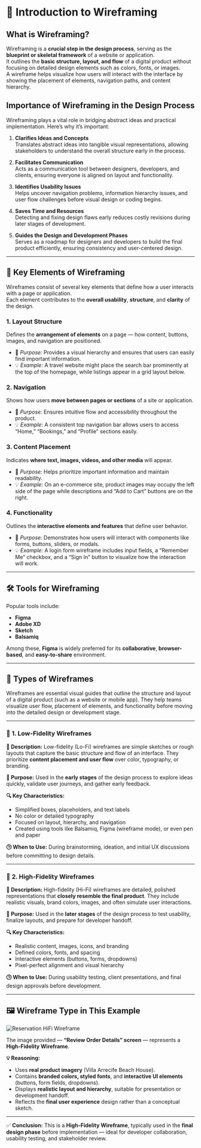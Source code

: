 # 🧭 Introduction to Wireframing

## What is Wireframing?

Wireframing is a **crucial step in the design process**, serving as the **blueprint or skeletal framework** of a website or application.  
It outlines the **basic structure, layout, and flow** of a digital product without focusing on detailed design elements such as colors, fonts, or images.  
A wireframe helps visualize how users will interact with the interface by showing the placement of elements, navigation paths, and content hierarchy.

## Importance of Wireframing in the Design Process

Wireframing plays a vital role in bridging abstract ideas and practical implementation. Here’s why it’s important:

1. **Clarifies Ideas and Concepts**  
   Translates abstract ideas into tangible visual representations, allowing stakeholders to understand the overall structure early in the process.

2. **Facilitates Communication**  
   Acts as a communication tool between designers, developers, and clients, ensuring everyone is aligned on layout and functionality.

3. **Identifies Usability Issues**  
   Helps uncover navigation problems, information hierarchy issues, and user flow challenges before visual design or coding begins.

4. **Saves Time and Resources**  
   Detecting and fixing design flaws early reduces costly revisions during later stages of development.

5. **Guides the Design and Development Phases**  
   Serves as a roadmap for designers and developers to build the final product efficiently, ensuring consistency and user-centered design.

---

## 🧩 Key Elements of Wireframing

Wireframes consist of several key elements that define how a user interacts with a page or application.  
Each element contributes to the **overall usability**, **structure**, and **clarity** of the design.

### 1. **Layout Structure**

Defines the **arrangement of elements** on a page — how content, buttons, images, and navigation are positioned.  

- 🧠 *Purpose:* Provides a visual hierarchy and ensures that users can easily find important information.  
- 💡 *Example:* A travel website might place the search bar prominently at the top of the homepage, while listings appear in a grid layout below.

### 2. **Navigation**

Shows how users **move between pages or sections** of a site or application.  

- 🧠 *Purpose:* Ensures intuitive flow and accessibility throughout the product.  
- 💡 *Example:* A consistent top navigation bar allows users to access “Home,” “Bookings,” and “Profile” sections easily.

### 3. **Content Placement**

Indicates **where text, images, videos, and other media** will appear.  

- 🧠 *Purpose:* Helps prioritize important information and maintain readability.  
- 💡 *Example:* On an e-commerce site, product images may occupy the left side of the page while descriptions and “Add to Cart” buttons are on the right.

### 4. **Functionality**

Outlines the **interactive elements and features** that define user behavior.  

- 🧠 *Purpose:* Demonstrates how users will interact with components like forms, buttons, sliders, or modals.  
- 💡 *Example:* A login form wireframe includes input fields, a “Remember Me” checkbox, and a “Sign In” button to visualize how the interaction will work.

---

## 🛠 Tools for Wireframing

Popular tools include:

- **Figma**
- **Adobe XD**
- **Sketch**
- **Balsamiq**

Among these, **Figma** is widely preferred for its **collaborative**, **browser-based**, and **easy-to-share** environment.

---

## 🧭 Types of Wireframes

Wireframes are essential visual guides that outline the structure and layout of a digital product (such as a website or mobile app). They help teams visualize user flow, placement of elements, and functionality before moving into the detailed design or development stage.

---

### 🧩 **1. Low-Fidelity Wireframes**

**📝 Description:**
Low-fidelity (Lo-Fi) wireframes are simple sketches or rough layouts that capture the basic structure and flow of an interface. They prioritize **content placement and user flow** over color, typography, or branding.

**🎯 Purpose:**
Used in the **early stages** of the design process to explore ideas quickly, validate user journeys, and gather early feedback.

**🔍 Key Characteristics:**

- Simplified boxes, placeholders, and text labels
- No color or detailed typography
- Focused on layout, hierarchy, and navigation
- Created using tools like Balsamiq, Figma (wireframe mode), or even pen and paper

**🕒 When to Use:**
During brainstorming, ideation, and initial UX discussions before committing to design details.

---

### 🎨 **2. High-Fidelity Wireframes**

**📝 Description:**
High-fidelity (Hi-Fi) wireframes are detailed, polished representations that **closely resemble the final product**. They include realistic visuals, brand colors, images, and often simulate user interactions.

**🎯 Purpose:**
Used in the **later stages** of the design process to test usability, finalize layouts, and prepare for developer handoff.

**🔍 Key Characteristics:**

- Realistic content, images, icons, and branding
- Defined colors, fonts, and spacing
- Interactive elements (buttons, forms, dropdowns)
- Pixel-perfect alignment and visual hierarchy

**🕒 When to Use:**
During usability testing, client presentations, and final design approvals before development.

---

## 🖼️ Wireframe Type in This Example

![Reservation HiFi Wireframe](reservation.png)

The image provided — **“Review Order Details” screen** — represents a **High-Fidelity Wireframe**.

**💡 Reasoning:**

- Uses **real product imagery** (Villa Arrecife Beach House).
- Contains **branded colors, styled fonts**, and **interactive UI elements** (buttons, form fields, dropdowns).
- Displays **realistic layout and hierarchy**, suitable for presentation or development handoff.
- Reflects the **final user experience** design rather than a conceptual sketch.

---

✅ **Conclusion:**
This is a **High-Fidelity Wireframe**, typically used in the **final design phase** before implementation — ideal for developer collaboration, usability testing, and stakeholder review.
